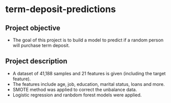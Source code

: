 # term-deposit-predictions

## Project objective  
- The goal of this project is to build a model to predict if a random person will purchase term deposit.

## Project description
- A dataset of 41,188 samples and 21 features is given (including the target feature).
- The features include age, job, education, marital status, loans and more.  
- SMOTE method was applied to correct the unbalance data.
- Logistic regression and ranbdom forest models were applied. 
